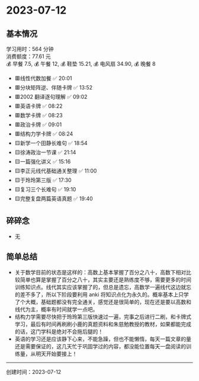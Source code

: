 # 2023-07-12

## 基本情况

学习用时：564 分钟  
消费额度：77.61 元  
💰 早餐 7.5, 💰 午餐 12, 💰 鞋垫 15.21, 💰 电风扇 34.90, 💰 晚餐 8

-   🟥线性代数加餐 ✅ 20:01
-   🟥分块矩阵逆、伴随卡牌 ✅ 13:52
-   🟥2002 翻译逐句理解 ✅ 09:02
-   🟥英语卡牌 ✅ 08:22
-   🟥数学卡牌 ✅ 08:23
-   🟥政治卡牌 ✅ 09:01
-   🟥结构力学卡牌 ✅ 08:24
-   🟨新学一个田静长难句 ✅ 18:54
-   🟨徐涛政治一节课 ✅ 21:14
-   🟨一篇强化讲义 ✅ 15:16
-   🟨李正元线代基础通关整理 ✅ 11:00
-   🟨于玲玲第三版 ✅ 17:30
-   🟨复习三个长难句 ✅ 19:10
-   🟨完整复盘两篇英语真题 ✅ 19:40

## 碎碎念

- 无

## 简单总结

- 关于数学目前的状态是这样的：高数上基本掌握了百分之八十，高数下相对比较简单也算是掌握了百分之八十，其实主要还是熟练度不够，需要更多的时间训练知识点。线代其实应该掌握了的，但总是遗忘，高数学一遍线代这边就忘的差不多了，所以下阶段要利用 anki 将知识点化为永久的。概率基本上只学了个大概，基础题都没有完全通关，感觉还是很简单的，现在还是要以高数和线代为主，概率有时间就学一点吧。
- 结构力学需要尽快把于玲玲第三版快速过一遍，完事之后进行二刷，和卡牌式学习，最后有时间再刷刷小鹿的真题资料和朱慈勉教授的教材，如果都能完成的话，这门学科是绝对不会拖后腿的！
- 英语的学习还是应该静下心来，不能急躁，但也不能懒惰，每天一篇文章的量还是需要保证的，这几天忙于巩固学过的内容，都没能位置每天一盘阅读的训练量，从明天开始要接上！

---

创建时间：2023-07-12